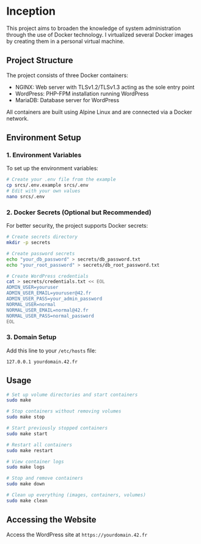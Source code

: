# Inception

This project aims to broaden the knowledge of system administration through the use of Docker technology. I virtualized several Docker images by creating them in a personal virtual machine.

## Project Structure

The project consists of three Docker containers:
- NGINX: Web server with TLSv1.2/TLSv1.3 acting as the sole entry point
- WordPress: PHP-FPM installation running WordPress
- MariaDB: Database server for WordPress

All containers are built using Alpine Linux and are connected via a Docker network.

## Environment Setup

### 1. Environment Variables

To set up the environment variables:

```bash
# Create your .env file from the example
cp srcs/.env.example srcs/.env
# Edit with your own values
nano srcs/.env
```

### 2. Docker Secrets (Optional but Recommended)

For better security, the project supports Docker secrets:

```bash
# Create secrets directory
mkdir -p secrets

# Create password secrets
echo "your_db_password" > secrets/db_password.txt
echo "your_root_password" > secrets/db_root_password.txt

# Create WordPress credentials
cat > secrets/credentials.txt << EOL
ADMIN_USER=youruser
ADMIN_USER_EMAIL=youruser@42.fr
ADMIN_USER_PASS=your_admin_password
NORMAL_USER=normal
NORMAL_USER_EMAIL=normal@42.fr
NORMAL_USER_PASS=normal_password
EOL
```

### 3. Domain Setup

Add this line to your `/etc/hosts` file:
```
127.0.0.1 yourdomain.42.fr
```

## Usage

```bash
# Set up volume directories and start containers
sudo make

# Stop containers without removing volumes
sudo make stop

# Start previously stopped containers
sudo make start

# Restart all containers
sudo make restart

# View container logs
sudo make logs

# Stop and remove containers
sudo make down

# Clean up everything (images, containers, volumes)
sudo make clean
```

## Accessing the Website

Access the WordPress site at `https://yourdomain.42.fr`

